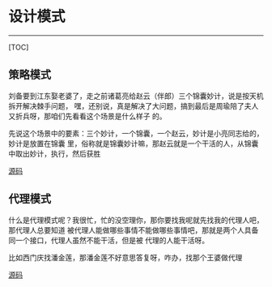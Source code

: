 # 设计模式
---
[TOC]

## 策略模式

刘备要到江东娶老婆了，走之前诸葛亮给赵云（伴郎）三个锦囊妙计，说是按天机拆开解决棘手问题，
嘿，还别说，真是解决了大问题，搞到最后是周瑜陪了夫人又折兵呀，那咱们先看看这个场景是什么样子
的。

先说这个场景中的要素：三个妙计，一个锦囊，一个赵云，妙计是小亮同志给的，妙计是放置在锦囊
里，俗称就是锦囊妙计嘛，那赵云就是一个干活的人，从锦囊中取出妙计，执行，然后获胜

[源码](StrategyPattern/)
## 代理模式

什么是代理模式呢？我很忙，忙的没空理你，那你要找我呢就先找我的代理人吧，那代理人总要知道
被代理人能做哪些事情不能做哪些事情吧，那就是两个人具备同一个接口，代理人虽然不能干活，但是被
代理的人能干活呀。

比如西门庆找潘金莲，那潘金莲不好意思答复呀，咋办，找那个王婆做代理

[源码](ProxyPattern/)